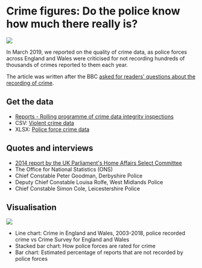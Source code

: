 # Crime figures: Do the police know how much there really is?

![](https://ichef.bbci.co.uk/news/624/cpsprodpb/3A85/production/_105218941_recordedcrime-nc.png)

In March 2019, we reported on the quality of crime data, as police forces across England and Wales were criticised for not recording hundreds of thousands of crimes reported to them each year.

The article was written after the BBC [asked for readers' questions about the recording of crime](https://www.bbc.co.uk/news/uk-england-46867657).

## Get the data

* [Reports - Rolling programme of crime data integrity inspections](https://www.justiceinspectorates.gov.uk/hmicfrs/our-work/article/crime-data-integrity/reports-rolling-programme-crime-data-integrity/)
* CSV: [Violent crime data](https://github.com/BBC-Data-Unit/crime-figures/blob/master/violentcrime.csv)
* XLSX: [Police force crime data](https://github.com/BBC-Data-Unit/crime-figures/blob/master/policeforcecrimedata.xlsx)

## Quotes and interviews

* [2014 report by the UK Parliament's Home Affairs Select Committee](https://publications.parliament.uk/pa/cm201314/cmselect/cmpubadm/760/76004.htm)
* The Office for National Statistics (ONS)
* Chief Constable Peter Goodman, Derbyshire Police
* Deputy Chief Constable Louisa Rolfe, West Midlands Police
* Chief Constable Simon Cole, Leicestershire Police

## Visualisation

![](https://ichef.bbci.co.uk/news/624/cpsprodpb/13D24/production/_105988118_policeratings.png)

* Line chart: Crime in England and Wales, 2003-2018, police recorded crime vs Crime Survey for England and Wales
* Stacked bar chart: How police forces are rated for crime
* Bar chart: Estimated percentage of reports that are not recorded by police forces

